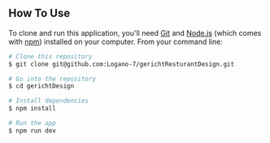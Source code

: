 ## How To Use

To clone and run this application, you'll need [Git](https://git-scm.com) and [Node.js](https://nodejs.org/en/download/) (which comes with [npm](http://npmjs.com)) installed on your computer. From your command line:

```bash
# Clone this repository
$ git clone git@github.com:Logano-7/gerichtResturantDesign.git

# Go into the repository
$ cd gerichtDesign

# Install dependencies
$ npm install

# Run the app
$ npm run dev
```